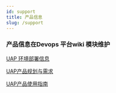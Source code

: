 ```yaml
---
id: support
title: 产品信息
slug: /support
---
```


### 产品信息在Devops 平台wiki 模块维护

 [UAP 环境部署信息](https://navi.united-imaging.com/UplusTestCollection/UCloud/_wiki/wikis/UCloud.wiki/72/%E4%BA%A7%E5%93%81%E9%83%A8%E7%BD%B2%E4%BF%A1%E6%81%AF)

 [UAP产品规划与需求](https://navi.united-imaging.com/UplusTestCollection/UCloud/_wiki/wikis/UCloud.wiki/769/UAP%E4%BA%A7%E5%93%81%E8%A7%84%E5%88%92%E4%B8%8E%E9%9C%80%E6%B1%82)

[UAP产品使用指南](https://navi.united-imaging.com/UplusTestCollection/UCloud/_wiki/wikis/UCloud.wiki/772/UAP%E4%BA%A7%E5%93%81%E4%BD%BF%E7%94%A8%E6%8C%87%E5%8D%97)
